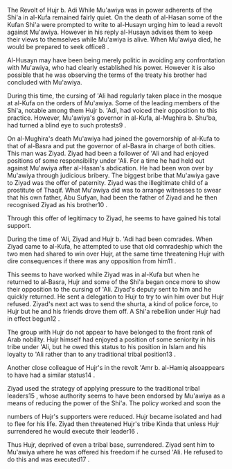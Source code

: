 


The Revolt of Hujr b. Adi
While Mu'awiya was in power adherents of the Shi'a in al-Kufa remained
fairly quiet. On the death of al-Hasan some of the Kufan Shi'a were
prompted to write to al-Husayn urging him to lead a revolt against
Mu'awiya. However in his reply al-Husayn advises them to keep their
views to themselves while Mu'awiya is alive. When Mu'awiya died, he
would be prepared to seek office8 .

Al-Husayn may have been being merely politic in avoiding any
confrontation with Mu'awiya, who had clearly established his power.
However it is also possible that he was observing the terms of the
treaty his brother had concluded with Mu'awiya.

During this time, the cursing of 'Ali had regularly taken place in the
mosque at al-Kufa on the orders of Mu'awiya. Some of the leading members
of the Shi'a, notable among them Hujr b. 'Adi, had voiced their
opposition to this practice. However, Mu'awiya's governor in al-Kufa,
al-Mughira b. Shu'ba, had turned a blind eye to such protests9 .

On al-Mughira's death Mu'awiya had joined the governorship of al-Kufa to
that of al-­Basra and put the governor of al-Basra in charge of both
cities. This man was Ziyad. Ziyad had been a follower of 'Ali and had
enjoyed positions of some responsibility under 'Ali. For a time he had
held out against Mu'awiya after al-Hasan's abdication. He had been won
over by Mu'awiya through judicious bribery. The biggest bribe that
Mu'awiya gave to Ziyad was the offer of paternity. Ziyad was the
illegitimate child of a prostitute of Thaqif. What Mu'awiya did was to
arrange witnesses to swear that his own father, Abu Sufyan, had been the
father of Ziyad and he then recognised Ziyad as his brother10 .

Through this offer of legitimacy to Ziyad, he seems to have gained his
total support.

During the time of 'Ali, Ziyad and Hujr b. 'Adi had been comrades. When
Ziyad came to al-Kufa, he attempted to use that old comradeship which
the two men had shared to win over Hujr, at the same time threatening
Hujr with dire consequences if there was any opposition from him11 .

This seems to have worked while Ziyad was in al-Kufa but when he
returned to al-Basra, Hujr and some of the Shi'a began once more to show
their opposition to the cursing of 'Ali. Ziyad's deputy sent to him and
he quickly returned. He sent a delegation to Hujr to try to win him over
but Hujr refused. Ziyad's next act was to send the shurta, a kind of
police force, to Hujr but he and his friends drove them off. A Shi'a
rebellion under Hujr had in effect begun12 .

The group with Hujr do not appear to have belonged to the front rank of
Arab nobility. Hujr himself had enjoyed a position of some seniority in
his tribe under 'Ali, but he owed this status to his position in Islam
and his loyalty to 'Ali rather than to any traditional tribal position13
.

Another close colleague of Hujr's in the revolt 'Amr b. al-Hamiq
alsoappears to have had a similar status14 .

Ziyad used the strategy of applying pressure to the traditional tribal
leaders15 , whose authority seems to have been endorsed by Mu'awiya as a
means of reducing the power of the Shi'a. The policy worked and soon the

numbers of Hujr's supporters were reduced. Hujr became isolated and had
to flee for his life. Ziyad then threatened Hujr's tribe Kinda that
unless Hujr surrendered he would execute their leader16 .

Thus Hujr, deprived of even a tribal base, surrendered. Ziyad sent him
to Mu'awiya where he was offered his free­dom if he cursed 'Ali. He
refused to do this and was executed17 .


